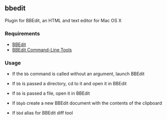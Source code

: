 ## bbedit

Plugin for BBEdit, an HTML and text editor for Mac OS X

### Requirements

- [BBEdit](https://www.barebones.com/products/bbedit/)
- [BBEdit Command-Line Tools](https://www.barebones.com/support/bbedit/cmd-line-tools.html)

### Usage

- If the `bb` command is called without an argument, launch BBEdit

- If `bb` is passed a directory, cd to it and open it in BBEdit

- If `bb` is passed a file, open it in BBEdit

- If `bbpb` create a new BBEdit document with the contents of the clipboard

- If `bbd` alias for BBEdit diff tool
